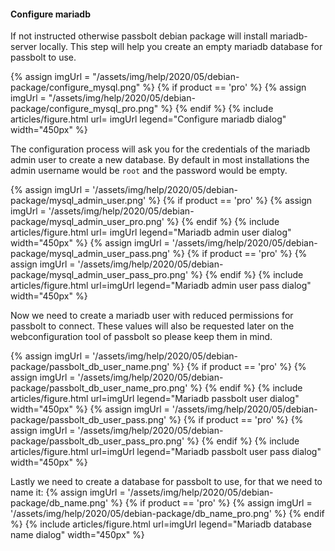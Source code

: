#### Configure mariadb

If not instructed otherwise passbolt debian package will install mariadb-server locally. This step will help you create
an empty mariadb database for passbolt to use.

{% assign imgUrl = "/assets/img/help/2020/05/debian-package/configure_mysql.png" %}
{% if product == 'pro' %}
{% assign imgUrl = "/assets/img/help/2020/05/debian-package/configure_mysql_pro.png" %}
{% endif %}
{%
    include articles/figure.html
    url= imgUrl
    legend="Configure mariadb dialog" width="450px"
%}

The configuration process will ask you for the credentials of the mariadb admin user to create a new database.
By default in most installations the admin username would be `root` and the password would be empty.

{% assign imgUrl = '/assets/img/help/2020/05/debian-package/mysql_admin_user.png' %}
{% if product == 'pro' %}
{% assign imgUrl = '/assets/img/help/2020/05/debian-package/mysql_admin_user_pro.png' %}
{% endif %}
{%
    include articles/figure.html
    url= imgUrl
    legend="Mariadb admin user dialog" width="450px"
%}
{% assign imgUrl = '/assets/img/help/2020/05/debian-package/mysql_admin_user_pass.png' %}
{% if product == 'pro' %}
{% assign imgUrl = '/assets/img/help/2020/05/debian-package/mysql_admin_user_pass_pro.png' %}
{% endif %}
{%
    include articles/figure.html
    url=imgUrl
    legend="Mariadb admin user pass dialog" width="450px"
%}

Now we need to create a mariadb user with reduced permissions for passbolt to connect. These values will also be requested later on the webconfiguration tool of passbolt so please keep them in mind.

{% assign imgUrl = '/assets/img/help/2020/05/debian-package/passbolt_db_user_name.png' %}
{% if product == 'pro' %}
{% assign imgUrl = '/assets/img/help/2020/05/debian-package/passbolt_db_user_name_pro.png' %}
{% endif %}
{%
    include articles/figure.html
    url=imgUrl
    legend="Mariadb passbolt user dialog" width="450px"
%}
{% assign imgUrl = '/assets/img/help/2020/05/debian-package/passbolt_db_user_pass.png' %}
{% if product == 'pro' %}
{% assign imgUrl = '/assets/img/help/2020/05/debian-package/passbolt_db_user_pass_pro.png' %}
{% endif %}
{%
    include articles/figure.html
    url=imgUrl
    legend="Mariadb passbolt user pass dialog" width="450px"
%}

Lastly we need to create a database for passbolt to use, for that we need to name it:
{% assign imgUrl = '/assets/img/help/2020/05/debian-package/db_name.png' %}
{% if product == 'pro' %}
{% assign imgUrl = '/assets/img/help/2020/05/debian-package/db_name_pro.png' %}
{% endif %}
{%
    include articles/figure.html
    url=imgUrl
    legend="Mariadb database name dialog"
    width="450px"
%}
